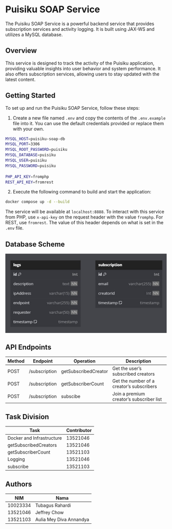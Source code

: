 # Puisiku SOAP Service

The Puisiku SOAP Service is a powerful backend service that provides subscription services and activity logging. It is built using JAX-WS and utilizes a MySQL database.

## Overview

This service is designed to track the activity of the Puisiku application, providing valuable insights into user behavior and system performance. It also offers subscription services, allowing users to stay updated with the latest content.

## Getting Started

To set up and run the Puisiku SOAP Service, follow these steps:

1. Create a new file named `.env` and copy the contents of the `.env.example` file into it. You can use the default credentials provided or replace them with your own.

```bash
MYSQL_HOST=puisiku-soap-db
MYSQL_PORT=3306
MYSQL_ROOT_PASSWORD=puisiku
MYSQL_DATABASE=puisiku
MYSQL_USER=puisiku
MYSQL_PASSWORD=puisiku

PHP_API_KEY=fromphp
REST_API_KEY=fromrest
```

2. Execute the following command to build and start the application:
```bash
docker compose up -d --build
```

The service will be available at `localhost:8888`. To interact with this service from PHP, use `x-api-key` on the request header with the value `fromphp`. For REST, use `fromrest`. The value of this header depends on what is set in the `.env` file.

## Database Scheme

![Database ERD](docs/screenshots/erd.jpg)

## API Endpoints

| Method | Endpoint      | Operation            | Description                                |
|--------|---------------|----------------------|--------------------------------------------|
| POST   | /subscription | getSubscribedCreator | Get the user’s subscribed creators         |
| POST   | /subscription | getSubscriberCount   | Get the number of a creator’s subscribers  |
| POST   | /subscription | subscibe             | Join a premium creator’s subscriber list   |


## Task Division

| Task                      | Contributor  |
|---------------------------|--------------|
| Docker and Infrastructure | 13521046     |
| getSubscribedCreators     | 13521046     |
| getSubscriberCount        | 13521103     |
| Logging                   | 13521046     |
| subscribe                 | 13521103     |


## Authors
| NIM      | Nama                    |
|----------|-------------------------|
| 10023334 | Tubagus Rahardi         |
| 13521046 | Jeffrey Chow            |
| 13521103 | Aulia Mey Diva Annandya |
